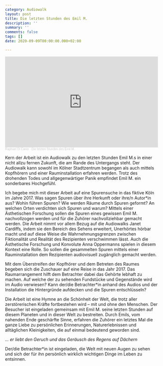```yaml
---
category: Audiowalk
layout: post
title: Die letzten Stunden des Emil M.
description: ''
summary: ''
comments: false
tags: []
date: 2020-09-09T00:00:00.000+02:00

---
```

<iframe width="100%" height="300" scrolling="no" frameborder="no" allow="autoplay" src="https://w.soundcloud.com/player/?url=https%3A//api.soundcloud.com/tracks/937528168&color=%231188c9&auto_play=false&hide_related=false&show_comments=true&show_user=true&show_reposts=false&show_teaser=true&visual=true"></iframe><div style="font-size: 10px; color: #cccccc;line-break: anywhere;word-break: normal;overflow: hidden;white-space: nowrap;text-overflow: ellipsis; font-family: Interstate,Lucida Grande,Lucida Sans Unicode,Lucida Sans,Garuda,Verdana,Tahoma,sans-serif;font-weight: 100;"><a href="https://soundcloud.com/raphael-di-canio" title="Raphael Di Canio" target="_blank" style="color: #cccccc; text-decoration: none;">Raphael Di Canio</a> · <a href="https://soundcloud.com/raphael-di-canio/dlsdem" title="Die letzten Stunden des Emil M." target="_blank" style="color: #cccccc; text-decoration: none;">Die letzten Stunden des Emil M.</a></div>

Kern der Arbeit ist ein Audiowalk zu den letzten Stunden Emil M.s in einer nicht allzu fernen Zukunft, die am Rande des Untergangs steht. Der Audiowalk kann sowohl im Kölner Stadtzentrum begangen als auch mittels Kopfhörern und einer Rauminstallation erfahren werden. Trotz des drohenden Todes und allgegenwärtiger Panik empfindet Emil M. ein sonderbares Hochgefühl.

Ich begebe mich mit dieser Arbeit auf eine Spurensuche in das fiktive Köln im Jahre 2017. Was sagen Spuren über ihre Herkunft oder ihre/n Autor*in aus? Wohin führen Spuren? Wie werden Räume durch Spuren geformt? An welchen Orten verdichten sich Spuren und warum? Mittels einer Ästhetischen Forschung sollen die Spuren eines gewissen Emil M. nachvollzogen werden und für die Zuhörer nachvollziehbar gemacht werden. Die Arbeit nimmt vor allem Bezug auf die Audiowalks Janet Cardiffs, indem sie den Bereich des Sehens erweitert, Unerhörtes hörbar macht und auf diese Weise die Wahrnehmungsgrenzen zwischen Fiktionalität und Realität des Rezipienten verschwimmen lässt. Auch die Ästhetische Forschung und Konvolute Anna Oppermanns spielen in diesem Kontext eine Rolle. So sollen die gesammelten Spuren mittels einer Rauminstallation dem Rezipienten audiovisuell zugänglich gemacht werden.

Mit dem Überstreifen der Kopfhörer und dem Betreten des Raumes begeben sich die Zuschauer auf eine Reise in das Jahr 2017. Das Raumarrangement hilft dem Betrachter dabei das Gehörte lebhaft zu machen. Auf welche der zu sehenden Fundstücke und Gegenstände wird im Audio verwiesen? Kann der/die Betrachter*in anhand des Audios und der Installation die Hintergründe aufdecken und die Spuren entschlüsseln?

Die Arbeit ist eine Hymne an die Schönheit der Welt, die trotz aller zerstörerischen Kräfte fortbestehen wird – mit und ohne den Menschen. Der Besucher ist eingeladen gemeinsam mit Emil M. seine letzten Stunden auf diesem Planeten und in dieser Welt zu bestreiten. Durch Emils, vom nahenden Ende geschärfte Sinne, erfahren die Zuhörer ein letztes Mal die ganze Liebe zu persönlichen Erinnerungen, Naturerlebnissen und alltäglichen Kleinigkeiten, die auf einmal bedeutend geworden sind.

_... er liebt den Geruch und das Geräusch des Regens auf Dächern_ 

Der/die Betrachter*in ist eingeladen, die Welt mit neuen Augen zu sehen und sich der für ihn persönlich wirklich wichtigen Dinge im Leben zu entsinnen.